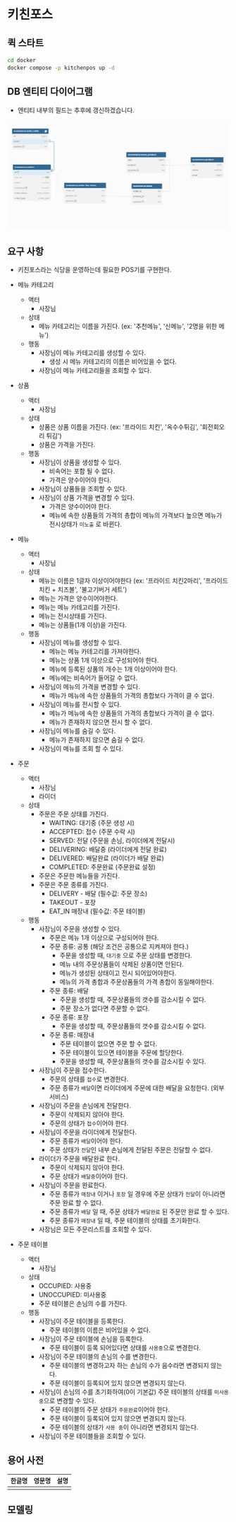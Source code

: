 # 키친포스

## 퀵 스타트

```sh
cd docker
docker compose -p kitchenpos up -d
```
## DB 엔티티 다이어그램
- 엔티티 내부의 필드는 추후에 갱신하겠습니다.

![DDD.JPG](DDD.JPG)


## 요구 사항

- 키친포스라는 식당을 운영하는데 필요한 POS기를 구현한다.
- 메뉴 카테고리 
  - 액터  
    - 사장님
  - 상태
    - 메뉴 카테고리는 이름을 가진다. (ex: '추천메뉴', '신메뉴', '2명을 위한 메뉴')
  - 행동
    - 사장님이 메뉴 카테고리를 생성할 수 있다.
      - 생성 시 메뉴 카테고리의 이름은 비어있을 수 없다.
    - 사장님이 메뉴 카테고리들을 조회할 수 있다.

- 상품
    - 액터
      - 사장님
    - 상태
        - 상품은 상품 이름을 가진다. (ex: '프라이드 치킨', '옥수수튀김', '회전회오리 튀김')
        - 상품은 가격을 가진다.
    - 행동
        - 사장님이 상품을 생성할 수 있다.
            - 비속어는 포함 될 수 없다.
            - 가격은 양수이어야 한다.
        - 사장님이 상품들을 조회할 수 있다.
        - 사장님이 상품 가격을 변경할 수 있다.
          - 가격은 양수이어야 한다.
          - 메뉴에 속한 상품들의 가격의 총합이 메뉴의 가격보다 높으면 메뉴가 전시상태가 `미노출` 로 바뀐다.

- 메뉴
    - 액터
      - 사장님
    - 상태
      - 메뉴는 이름은 1글자 이상이어야한다 (ex: '프라이드 치킨2마리', '프라이드치킨 + 치즈볼', '불고기버거 세트')
      - 메뉴는 가격은 양수이어야한다.
      - 메뉴는 메뉴 카테고리를 가진다.
      - 메뉴는 전시상태를 가진다.
      - 메뉴는 상품들(1개 이상)을 가진다.
    - 행동
      - 사장님이 메뉴를 생성할 수 있다.
        - 메뉴는 메뉴 카테고리를 가져야한다. 
        - 메뉴는 상품 1개 이상으로 구성되어야 한다.
        - 메뉴에 등록된 상품의 개수는 1개 이상이어야 한다.
        - 메뉴에는 비속어가 들어갈 수 없다.
      - 사장님이 메뉴의 가격을 변경할 수 있다.
        - 메뉴가 메뉴에 속한 상품들의 가격의 총합보다 가격이 클 수 없다.
      - 사장님이 메뉴를 전시할 수 있다.
        - 메뉴가 메뉴에 속한 상품들의 가격의 총합보다 가격이 클 수 없다.
        - 메뉴가 존재하지 않으면 전시 할 수 없다.
      - 사장님이 메뉴를 숨길 수 있다.
        - 메뉴가 존재하지 않으면 숨길 수 없다.
      - 사장님이 메뉴를 조회 할 수 있다.

- 주문
    - 액터
      - 사장님
      - 라이더
    - 상태
      - 주문은 주문 상태를 가진다.
        - WAITING: 대기중 (주문 생성 시)
        - ACCEPTED: 접수 (주문 수락 시)
        - SERVED: 전달 (주문을 손님, 라이더에게 전달시)
        - DELIVERING: 배달중 (라이더에게 전달 완료)
        - DELIVERED: 배달완료 (라이더가 배달 완료)
        - COMPLETED: 주문완료 (주문완료 설정)
      - 주문은 주문한 메뉴들을 가진다.
      - 주문은 주문 종류를 가진다.
        - DELIVERY - 배달 (필수값: 주문 장소)
        - TAKEOUT - 포장 
        - EAT_IN 매장내 (필수값: 주문 테이블)
    - 행동
      - 사장님이 주문을 생성할 수 있다.
        - 주문은 메뉴 1개 이상으로 구성되어야 한다.
        - 주문 종류: 공통 (해당 조건은 공통으로 지켜져야 한다.)
          - 주문을 생성할 때, `대기중` 으로 주문 상태를 변경한다.
          - 메뉴 내의 주문상품들이 삭제된 상품이면 안된다.
          - 메뉴가 생성된 상태이고 전시 되어있어야한다.
          - 메뉴의 가격 총합과 주문상품들의 가격 총합이 동일해야한다.
        - 주문 종류: 배달
          - 주문을 생성할 때, 주문상품들의 갯수를 감소시킬 수 없다.
          - 주문 장소가 없다면 주문할 수 없다.
        - 주문 종류: 포장
          - 주문을 생성할 때, 주문상품들의 갯수를 감소시킬 수 없다.
        - 주문 종류: 매장내
          - 주문 테이블이 없으면 주문 할 수 없다.
          - 주문 테이블이 있으면 테이블을 주문에 할당한다.
          - 주문을 생성할 때, 주문상품들의 갯수를 감소시킬 수 있다.
      - 사장님이 주문을 접수한다.
        - 주문의 상태를 `접수`로 변경한다.
        - 주문 종류가 `배달`이면 라이더에게 주문에 대한 배달을 요청한다. (외부 서비스)
      - 사장님이 주문을 손님에게 전달한다.
        - 주문이 삭제되지 않아야 한다.
        - 주문의 상태가 `접수`이어야 한다.
      - 사장님이 주문을 라이더에게 전달한다.
        - 주문 종류가 `배달`이어야 한다.
        - 주문 상태가 `전달`인 내부 손님에게 전달된 주문은 전달할 수 없다.
      - 라이더가 주문을 배달완료 한다.
        - 주문이 삭제되지 않아야 한다.
        - 주문 상태가 `배달중`이어야 한다.
      - 사장님이 주문을 완료한다.
        - 주문 종류가 `매장내` 이거나 `포장` 일 경우에 주문 상태가 `전달`이 아니라면 주문 완료 할 수 없다.
        - 주문 종류가 `배달` 일 때, 주문 상태가 `배달완료` 된 주문만 완료 할 수 있다.
        - 주문 종류가 `매장내` 일 때, 주문 테이블의 상태를 초기화한다.
      - 사장님은 모든 주문리스트를 조회할 수 있다.

- 주문 테이블
  - 액터
    - 사장님
  - 상태
    - OCCUPIED: 사용중
    - UNOCCUPIED: 미사용중
    - 주문 테이블은 손님의 수를 가진다. 
  - 행동
    - 사장님이 주문 테이블을 등록한다.
      - 주문 테이블의 이름은 비어있을 수 없다.
    - 사장님이 주문 테이블에 손님을 등록한다.
      - 주문 테이블이 등록 되어있다면 상태를 `사용중`으로 변경한다.
    - 사장님이 주문 테이블의 손님의 수를 변경한다.
      - 주문 테이블의 변경하고자 하는 손님의 수가 음수라면 변경되지 않는다.
      - 주문 테이블이 등록되어 있지 않으면 변경되지 않는다.
    - 사장님이 손님의 수를 초기화하여(0이 기본값) 주문 테이블의 상태를 `미사용중`으로 변경할 수 있다.
      - 주문 테이블의 주문 상태가 `주문완료`이어야 한다.
      - 주문 테이블이 등록되어 있지 않으면 변경되지 않는다.
      - 주문 테이블의 상태가 `사용 중`이 아니라면 변경되지 않는다.
    - 사장님이 주문 테이블들을 조회할 수 있다.

## 용어 사전



| 한글명 | 영문명 | 설명 |
| --- | --- | --- |
|  |  |  |

## 모델링


